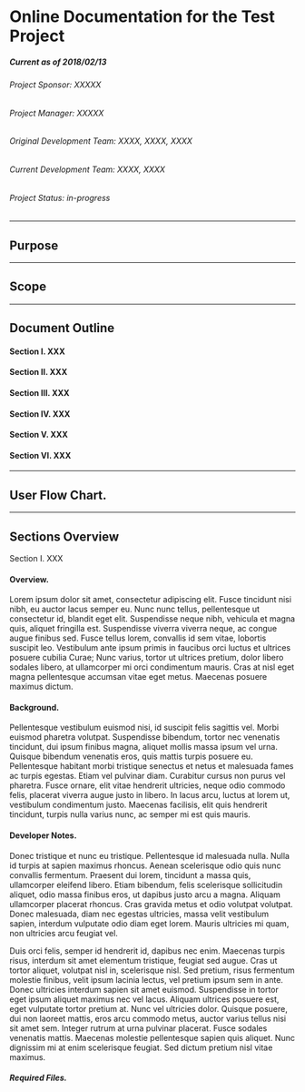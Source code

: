 # Online Documentation for the Test Project
##### Current as of 2018/02/13
###### Project Sponsor: XXXXX
###### Project Manager: XXXXX
###### Original Development Team: XXXX, XXXX, XXXX
###### Current Development Team: XXXX, XXXX

###### Project Status: in-progress

<hr>

## Purpose

<hr>

## Scope

<hr>

## Document Outline
#### Section I. XXX
#### Section II. XXX
#### Section III. XXX
#### Section IV. XXX
#### Section V. XXX
#### Section VI. XXX

<hr>

## User Flow Chart.

<hr>

## Sections Overview

Section I. XXX

#### Overview.
Lorem ipsum dolor sit amet, consectetur adipiscing elit. Fusce tincidunt nisi nibh, eu auctor lacus semper eu. Nunc nunc tellus, pellentesque ut consectetur id, blandit eget elit. Suspendisse neque nibh, vehicula et magna quis, aliquet fringilla est. Suspendisse viverra viverra neque, ac congue augue finibus sed. Fusce tellus lorem, convallis id sem vitae, lobortis suscipit leo. Vestibulum ante ipsum primis in faucibus orci luctus et ultrices posuere cubilia Curae; Nunc varius, tortor ut ultrices pretium, dolor libero sodales libero, at ullamcorper mi orci condimentum mauris. Cras at nisl eget magna pellentesque accumsan vitae eget metus. Maecenas posuere maximus dictum.

#### Background.
Pellentesque vestibulum euismod nisi, id suscipit felis sagittis vel. Morbi euismod pharetra volutpat. Suspendisse bibendum, tortor nec venenatis tincidunt, dui ipsum finibus magna, aliquet mollis massa ipsum vel urna. Quisque bibendum venenatis eros, quis mattis turpis posuere eu. Pellentesque habitant morbi tristique senectus et netus et malesuada fames ac turpis egestas. Etiam vel pulvinar diam. Curabitur cursus non purus vel pharetra. Fusce ornare, elit vitae hendrerit ultricies, neque odio commodo felis, placerat viverra augue justo in libero. In lacus arcu, luctus at lorem ut, vestibulum condimentum justo. Maecenas facilisis, elit quis hendrerit tincidunt, turpis nulla varius nunc, ac semper mi est quis mauris.

#### Developer Notes.
Donec tristique et nunc eu tristique. Pellentesque id malesuada nulla. Nulla id turpis at sapien maximus rhoncus. Aenean scelerisque odio quis nunc convallis fermentum. Praesent dui lorem, tincidunt a massa quis, ullamcorper eleifend libero. Etiam bibendum, felis scelerisque sollicitudin aliquet, odio massa finibus eros, ut dapibus justo arcu a magna. Aliquam ullamcorper placerat rhoncus. Cras gravida metus et odio volutpat volutpat. Donec malesuada, diam nec egestas ultricies, massa velit vestibulum sapien, interdum vulputate odio diam eget lorem. Mauris ultricies mi quam, non ultricies arcu feugiat vel.

Duis orci felis, semper id hendrerit id, dapibus nec enim. Maecenas turpis risus, interdum sit amet elementum tristique, feugiat sed augue. Cras ut tortor aliquet, volutpat nisl in, scelerisque nisl. Sed pretium, risus fermentum molestie finibus, velit ipsum lacinia lectus, vel pretium ipsum sem in ante. Donec ultricies interdum sapien sit amet euismod. Suspendisse in tortor eget ipsum aliquet maximus nec vel lacus. Aliquam ultrices posuere est, eget vulputate tortor pretium at. Nunc vel ultricies dolor. Quisque posuere, dui non laoreet mattis, eros arcu commodo metus, auctor varius tellus nisi sit amet sem. Integer rutrum at urna pulvinar placerat. Fusce sodales venenatis mattis. Maecenas molestie pellentesque sapien quis aliquet. Nunc dignissim mi at enim scelerisque feugiat. Sed dictum pretium nisl vitae maximus.

##### Required Files.


